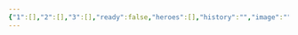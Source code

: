 ```yaml
---
{"1":[],"2":[],"3":[],"ready":false,"heroes":[],"history":"","image":"","images":[],"features":[],"appearance":[],"terms":[],"dg-publish":true,"permalink":"/tabliczy/biblejskie-syuzhety/tajnaya-vecherya/","dgPassFrontmatter":true}
---
```



